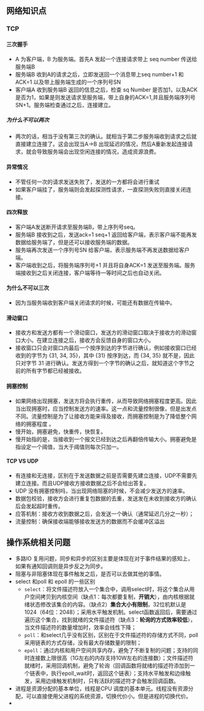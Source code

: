 ## 网络知识点

### TCP

#### 三次握手

* A 为客户端，B 为服务端。首先A 发起一个连接请求带上 seq  number 传送给 服务端B
* 服务端B 收到A的请求之后，立即发送回一个消息带上seq number+1 和ACK=1 以及带上服务端生成的一个序列号SN
* 客户端A 收到服务端B 返回的信息之后，检查 sq Number 是否加1，以及ACK 是否为1，如果是则发送请求至服务端，带上自身的ACK=1,并且服务端序列号SN+1。服务端检查通过之后，连接建立。

##### 为什么不可以两次

* 两次的话，相当于没有第三次的确认。就相当于第二步服务端收到请求之后就直接建立连接了。这会出现当A->B 出现延迟的情况，然后A重新发起连接请求，就会导致服务端会出现空闲连接的情况，造成资源浪费。

#### 异常情况

* 不管任何一次的请求发送失败了，发送的一方都将会进行重试
* 如果客户端挂了，服务端则会发起探测性请求，一直探测失败则直接关闭连接。

#### 四次释放

* 客户端A发送断开请求至服务端B，带上序列号seq。
* 服务端B 接收到之后，发送ack=1 seq+1 返回给客户端，表示客户端不能再发数据给服务端了，但是还可以接收服务端的数据。
* 服务端再次发送一个序列号SN 给客户端，表示服务端不再发送数据给客户端。
* 客户端收到之后，将服务端序列号+1 并且将自身ACK=1 发送至服务端。服务端接收到之后关闭连接，客户端等待一等时间之后也自动关闭。

#### 为什么不可以三次

* 因为当服务端收到客户端关闭请求的时候，可能还有数据在传输中。

#### 滑动窗口

* 接收方和发送方都有一个滑动窗口，发送方的滑动窗口取决于接收方的滑动窗口大小。在建立连接之后，接收方会反馈自身的窗口大小。
*  接收窗口只会对窗口内最后一个按序到达的字节进行确认，例如接收窗口已经收到的字节为 {31, 34, 35}，其中 {31} 按序到达，而 {34, 35} 就不是，因此只对字节 31 进行确认。发送方得到一个字节的确认之后，就知道这个字节之前的所有字节都已经被接收。

#### 拥塞控制

*  如果网络出现拥塞，发送方将会执行重传，从而导致网络拥塞程度更高。因此当出现拥塞时，应当控制发送方的速率。这一点和流量控制很像，但是出发点不同。流量控制是为了让接收方能来得及接收，而拥塞控制是为了降低整个网络的拥塞程度 。
* 慢开始，拥塞避免，快重传，快恢复。
* 慢开始指的是，当接收到一个报文已经到达之后再翻倍传输大小。拥塞避免是指设定一个阈值，当大于阈值则每次只加一。

#### TCP VS UDP

* 有连接和无连接，区别在于发送数据之前是否需要先建立连接，UDP不需要先建立连接。而且UDP接收方接收数据之后不会给出答复。
* UDP 没有拥塞控制吗，当出现网络阻塞的时候，不会减少发送方的速率。
* 数据包校验，接收方会进行重复包数据的去重，发送发在未收到接收方的确认后会发起超时重传。
* 应答机制：接收方收到数据之后，会发送一个确认（通常延迟几分之一秒）；
* 流量控制：确保接收端能够接收发送方的数据而不会缓冲区溢出

## 操作系统相关问题

* 多路IO 复用问题，同步和异步的区别主要是体现在对于事件结果的感知上，如果有通知回调则是异步反之为同步。
* 阻塞与非阻塞体现在事件触发之后，是否可以去做其他的事情。
* select 和poll 和 epoll 的一些区别
  - `select`：将文件描述符放入一个集合中，调用select时，将这个集合从用户空间拷贝到内核空间（缺点1：每次都要复制，**开销大**），由内核根据就绪状态修改该集合的内容。（缺点2）**集合大小有限制**，32位机默认是1024（64位：2048）；采用水平触发机制。select函数返回后，需要通过遍历这个集合，找到就绪的文件描述符（缺点3：**轮询的方式效率较低**），当文件描述符的数量增加时，效率会线性下降；
  - `poll`：和select几乎没有区别，区别在于文件描述符的存储方式不同，poll采用链表的方式存储，没有最大存储数量的限制；
  - `epoll`：通过内核和用户空间共享内存，避免了不断复制的问题；支持的同时连接数上限很高（1G左右的内存支持10W左右的连接数）；文件描述符就绪时，采用回调机制，避免了轮询（回调函数将就绪的描述符添加到一个链表中，执行epoll_wait时，返回这个链表）；支持水平触发和边缘触发，采用边缘触发机制时，只有活跃的描述符才会触发回调函数。
* 进程是资源分配的基本单位，线程是CPU 调度的基本单元。线程没有资源分配，可以直接使用父进程的系统资源，切换代价小。但是进程的切换代价。
* 
